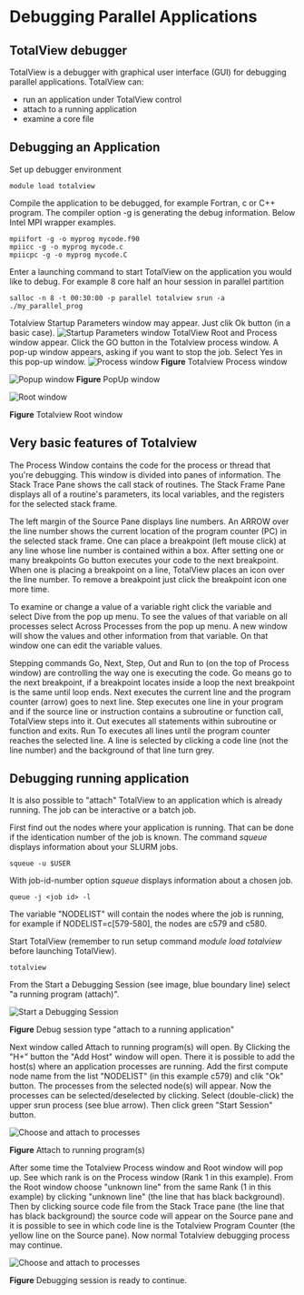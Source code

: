 # Debugging Parallel Applications
## TotalView debugger
TotalView is a debugger with graphical user interface (GUI) for debugging parallel applications. TotalView can:

* run an application under TotalView control
* attach to a running application
* examine a core file

## Debugging an Application
Set up debugger environment

```
module load totalview
```
Compile the application to be debugged, for example Fortran, c or C++ program. The compiler option -g is generating the debug information. Below Intel MPI wrapper examples.

```
mpiifort -g -o myprog mycode.f90
mpiicc -g -o myprog mycode.c
mpiicpc -g -o myprog mycode.C
```
Enter a launching command to start TotalView on the application you would like to debug. For example 8 core half an hour session in parallel partition
```
salloc -n 8 -t 00:30:00 -p parallel totalview srun -a ./my_parallel_prog
```
Totalview Startup Parameters window may appear. Just clik Ok button (in a basic case).
![Startup Parameters window](/img/StarupParameters1.png)
TotalView Root and Process window appear. Click the GO  button in the Totalview process window. A pop-up window appears, asking if you want to stop the job. 
Select Yes in this pop-up window.
![Process window](/img/ProcessWindowTotalview1.png) 
**Figure** Totalview Process window

![Popup window](/img/QuestionDoYouWantToStopJob1.png)
**Figure** PopUp window


![Root window](/img/RootTotalview.png)

**Figure** Totalview Root window

## Very basic features of Totalview
The Process Window contains the code for the process or thread that you're debugging.
This window is divided into panes of information. The Stack Trace Pane shows the call stack of routines. 
The Stack Frame Pane displays all of a routine's parameters, its local variables, and the registers for the selected stack frame.

The left margin of the Source Pane displays line numbers. An ARROW over the line number shows the current location of the program counter (PC) in the selected stack frame. One can place a breakpoint (left mouse click) at any line whose line number is contained within a box. After setting one or many breakpoints Go button executes your code to the next breakpoint. When one is placing a breakpoint on a line, TotalView places an icon over the line number. To remove a breakpoint just click the breakpoint icon one more time.

To examine or change a value of a variable right click the variable and select Dive from the pop up menu. To see the values of that variable on all processes select Across Processes from the pop up menu. A new window will show the values and other information from that variable. On that window one can edit the variable values.

Stepping commands Go, Next, Step, Out and Run to (on the top of Process window) are controlling the way one is executing the code. Go means go to the next breakpoint, if a breakpoint locates inside a loop the next breakpoint is the same until loop ends. Next executes the current line and the program counter (arrow) goes to next line. Step executes one line in your program and if the source line or instruction contains a subroutine or function call, TotalView steps into it. Out executes all statements within subroutine or function and exits. Run To executes all lines until the program counter reaches the selected line. A line is selected by clicking a code line (not the line number) and the background of that line turn grey.

## Debugging running application
It is also possible to "attach" TotalView to an application which is already running. The job can be interactive or a batch job.

First find out the nodes where your application is running. That can be done if the identication number of the job is known. The command _squeue_ displays information about your SLURM jobs.
```
squeue -u $USER
```
With job-id-number option _squeue_ displays information about a chosen job.
```
queue -j <job id> -l
```
The variable "NODELIST" will contain the nodes where the job is running, for example if NODELIST=c[579-580], the nodes are c579 and c580.

Start TotalView (remember to run setup command *module load totalview* before launching TotalView).
```
totalview
```
From the Start a Debugging Session (see image, blue boundary line) select "a running program (attach)".

![Start a Debugging Session](/img/StartDebuggingSession1.png)

**Figure**  Debug session type "attach to a running application"

Next window called Attach to running program(s) will open.  By Clicking the "H+" button the "Add Host" window will open. There it is possible to add the host(s) where an application processes are running. Add the first compute node name from the list "NODELIST" (in this example c579) and clik "Ok" button. The processes from the selected node(s) will appear. Now the processes can be selected/deselected by clicking. Select (double-click) the upper srun process (see blue arrow). Then click green "Start Session" button.

![Choose and attach to processes](/img/attachtouppersrun1.png)

**Figure**  Attach to running program(s)

After some time the Totalview Process window and Root window will pop up. See which rank is on the Process window (Rank 1 in this example). From the Root window choose "unknown line" from the same Rank (1 in this example) by clicking "unknown line" (the line that has black background). Then by clicking source code file from the Stack Trace pane (the line that has black background) the source code will appear on the Source pane and it is possible to see in which code line is the Totalview Program Counter (the yellow line on the Source pane). Now normal Totalview debugging process may continue.

![Choose and attach to processes](/img/attachrunning2.png)

**Figure**  Debugging session is ready to continue.


